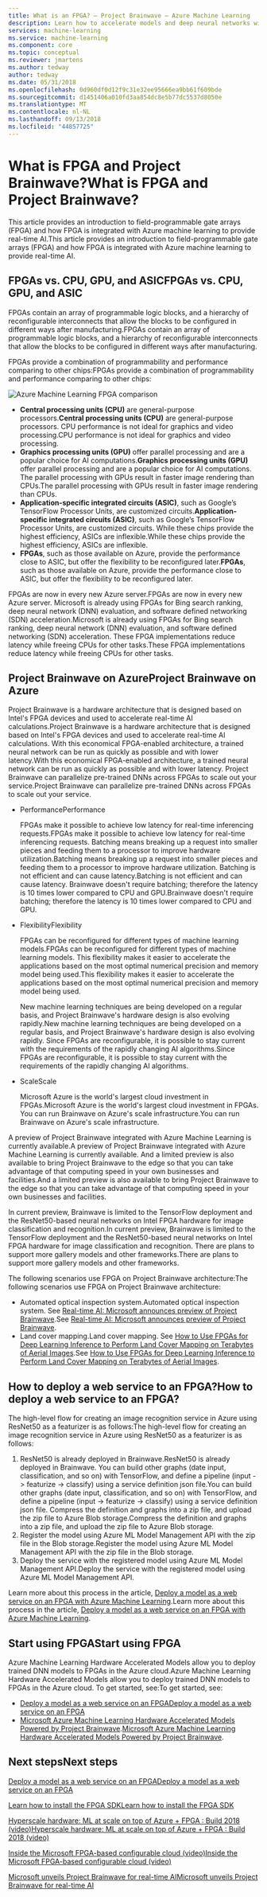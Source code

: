 ```yaml
---
title: What is an FPGA? – Project Brainwave – Azure Machine Learning
description: Learn how to accelerate models and deep neural networks with FPGAs.
services: machine-learning
ms.service: machine-learning
ms.component: core
ms.topic: conceptual
ms.reviewer: jmartens
ms.author: tedway
author: tedway
ms.date: 05/31/2018
ms.openlocfilehash: 0d960df0d12f9c31e32ee95666ea9bb61f609bde
ms.sourcegitcommit: d1451406a010fd3aa854dc8e5b77dc5537d8050e
ms.translationtype: MT
ms.contentlocale: nl-NL
ms.lasthandoff: 09/13/2018
ms.locfileid: "44857725"
---
```

# <a name="what-is-fpga-and-project-brainwave"></a><span data-ttu-id="327be-104">What is FPGA and Project Brainwave?</span><span class="sxs-lookup"><span data-stu-id="327be-104">What is FPGA and Project Brainwave?</span></span>

<span data-ttu-id="327be-105">This article provides an introduction to field-programmable gate arrays (FPGA) and how FPGA is integrated with Azure machine learning to provide real-time AI.</span><span class="sxs-lookup"><span data-stu-id="327be-105">This article provides an introduction to field-programmable gate arrays (FPGA) and how FPGA is integrated with Azure machine learning to provide real-time AI.</span></span>

## <a name="fpgas-vs-cpu-gpu-and-asic"></a><span data-ttu-id="327be-106">FPGAs vs. CPU, GPU, and ASIC</span><span class="sxs-lookup"><span data-stu-id="327be-106">FPGAs vs. CPU, GPU, and ASIC</span></span>

<span data-ttu-id="327be-107">FPGAs contain an array of programmable logic blocks, and a hierarchy of reconfigurable interconnects that allow the blocks to be configured in different ways after manufacturing.</span><span class="sxs-lookup"><span data-stu-id="327be-107">FPGAs contain an array of programmable logic blocks, and a hierarchy of reconfigurable interconnects that allow the blocks to be configured in different ways after manufacturing.</span></span>

<span data-ttu-id="327be-108">FPGAs provide a combination of programmability and performance comparing to other chips:</span><span class="sxs-lookup"><span data-stu-id="327be-108">FPGAs provide a combination of programmability and performance comparing to other chips:</span></span>

![Azure Machine Learning FPGA comparison](./media/concept-accelerate-with-fpgas/azure-machine-learning-fpga-comparison.png)

- <span data-ttu-id="327be-110">**Central processing units (CPU)** are general-purpose processors.</span><span class="sxs-lookup"><span data-stu-id="327be-110">**Central processing units (CPU)** are general-purpose processors.</span></span> <span data-ttu-id="327be-111">CPU performance is not ideal for graphics and video processing.</span><span class="sxs-lookup"><span data-stu-id="327be-111">CPU performance is not ideal for graphics and video processing.</span></span>
- <span data-ttu-id="327be-112">**Graphics processing units (GPU)** offer parallel processing and are a popular choice for AI computations.</span><span class="sxs-lookup"><span data-stu-id="327be-112">**Graphics processing units (GPU)** offer parallel processing and are a popular choice for AI computations.</span></span> <span data-ttu-id="327be-113">The parallel processing with GPUs result in faster image rendering than CPUs.</span><span class="sxs-lookup"><span data-stu-id="327be-113">The parallel processing with GPUs result in faster image rendering than CPUs.</span></span>
- <span data-ttu-id="327be-114">**Application-specific integrated circuits (ASIC)**, such as Google’s TensorFlow Processor Units, are customized circuits.</span><span class="sxs-lookup"><span data-stu-id="327be-114">**Application-specific integrated circuits (ASIC)**, such as Google’s TensorFlow Processor Units, are customized circuits.</span></span> <span data-ttu-id="327be-115">While these chips provide the highest efficiency, ASICs are inflexible.</span><span class="sxs-lookup"><span data-stu-id="327be-115">While these chips provide the highest efficiency, ASICs are inflexible.</span></span>
- <span data-ttu-id="327be-116">**FPGAs**, such as those available on Azure, provide the performance close to ASIC, but offer the flexibility to be reconfigured later.</span><span class="sxs-lookup"><span data-stu-id="327be-116">**FPGAs**, such as those available on Azure, provide the performance close to ASIC, but offer the flexibility to be reconfigured later.</span></span>

<span data-ttu-id="327be-117">FPGAs are now in every new Azure server.</span><span class="sxs-lookup"><span data-stu-id="327be-117">FPGAs are now in every new Azure server.</span></span> <span data-ttu-id="327be-118">Microsoft is already using FPGAs for Bing search ranking, deep neural network (DNN) evaluation, and software defined networking (SDN) acceleration.</span><span class="sxs-lookup"><span data-stu-id="327be-118">Microsoft is already using FPGAs for Bing search ranking, deep neural network (DNN) evaluation, and software defined networking (SDN) acceleration.</span></span> <span data-ttu-id="327be-119">These FPGA implementations reduce latency while freeing CPUs for other tasks.</span><span class="sxs-lookup"><span data-stu-id="327be-119">These FPGA implementations reduce latency while freeing CPUs for other tasks.</span></span>

## <a name="project-brainwave-on-azure"></a><span data-ttu-id="327be-120">Project Brainwave on Azure</span><span class="sxs-lookup"><span data-stu-id="327be-120">Project Brainwave on Azure</span></span>

<span data-ttu-id="327be-121">Project Brainwave is a hardware architecture that is designed based on Intel's FPGA devices and used to accelerate real-time AI calculations.</span><span class="sxs-lookup"><span data-stu-id="327be-121">Project Brainwave is a hardware architecture that is designed based on Intel's FPGA devices and used to accelerate real-time AI calculations.</span></span> <span data-ttu-id="327be-122">With this economical FPGA-enabled architecture, a trained neural network can be run as quickly as possible and with lower latency.</span><span class="sxs-lookup"><span data-stu-id="327be-122">With this economical FPGA-enabled architecture, a trained neural network can be run as quickly as possible and with lower latency.</span></span> <span data-ttu-id="327be-123">Project Brainwave can parallelize pre-trained DNNs across FPGAs to scale out your service.</span><span class="sxs-lookup"><span data-stu-id="327be-123">Project Brainwave can parallelize pre-trained DNNs across FPGAs to scale out your service.</span></span>

- <span data-ttu-id="327be-124">Performance</span><span class="sxs-lookup"><span data-stu-id="327be-124">Performance</span></span>

    <span data-ttu-id="327be-125">FPGAs make it possible to achieve low latency for real-time inferencing requests.</span><span class="sxs-lookup"><span data-stu-id="327be-125">FPGAs make it possible to achieve low latency for real-time inferencing requests.</span></span> <span data-ttu-id="327be-126">Batching means breaking up a request into smaller pieces and feeding them to a processor to improve hardware utilization.</span><span class="sxs-lookup"><span data-stu-id="327be-126">Batching means breaking up a request into smaller pieces and feeding them to a processor to improve hardware utilization.</span></span> <span data-ttu-id="327be-127">Batching is not efficient and can cause latency.</span><span class="sxs-lookup"><span data-stu-id="327be-127">Batching is not efficient and can cause latency.</span></span> <span data-ttu-id="327be-128">Brainwave doesn't require batching; therefore the latency is 10 times lower compared to CPU and GPU.</span><span class="sxs-lookup"><span data-stu-id="327be-128">Brainwave doesn't require batching; therefore the latency is 10 times lower compared to CPU and GPU.</span></span>

- <span data-ttu-id="327be-129">Flexibility</span><span class="sxs-lookup"><span data-stu-id="327be-129">Flexibility</span></span>

    <span data-ttu-id="327be-130">FPGAs can be reconfigured for different types of machine learning models.</span><span class="sxs-lookup"><span data-stu-id="327be-130">FPGAs can be reconfigured for different types of machine learning models.</span></span> <span data-ttu-id="327be-131">This flexibility makes it easier to accelerate the applications based on the most optimal numerical precision and memory model being used.</span><span class="sxs-lookup"><span data-stu-id="327be-131">This flexibility makes it easier to accelerate the applications based on the most optimal numerical precision and memory model being used.</span></span>

    <span data-ttu-id="327be-132">New machine learning techniques are being developed on a regular basis, and Project Brainwave's hardware design is also evolving rapidly.</span><span class="sxs-lookup"><span data-stu-id="327be-132">New machine learning techniques are being developed on a regular basis, and Project Brainwave's hardware design is also evolving rapidly.</span></span> <span data-ttu-id="327be-133">Since FPGAs are reconfigurable, it is possible to stay current with the requirements of the rapidly changing AI algorithms.</span><span class="sxs-lookup"><span data-stu-id="327be-133">Since FPGAs are reconfigurable, it is possible to stay current with the requirements of the rapidly changing AI algorithms.</span></span>

- <span data-ttu-id="327be-134">Scale</span><span class="sxs-lookup"><span data-stu-id="327be-134">Scale</span></span>

    <span data-ttu-id="327be-135">Microsoft Azure is the world's largest cloud investment in FPGAs.</span><span class="sxs-lookup"><span data-stu-id="327be-135">Microsoft Azure is the world's largest cloud investment in FPGAs.</span></span> <span data-ttu-id="327be-136">You can run Brainwave on Azure's scale infrastructure.</span><span class="sxs-lookup"><span data-stu-id="327be-136">You can run Brainwave on Azure's scale infrastructure.</span></span>

<span data-ttu-id="327be-137">A preview of Project Brainwave integrated with Azure Machine Learning is currently available.</span><span class="sxs-lookup"><span data-stu-id="327be-137">A preview of Project Brainwave integrated with Azure Machine Learning is currently available.</span></span> <span data-ttu-id="327be-138">And a limited preview is also available to bring Project Brainwave to the edge so that you can take advantage of that computing speed in your own businesses and facilities.</span><span class="sxs-lookup"><span data-stu-id="327be-138">And a limited preview is also available to bring Project Brainwave to the edge so that you can take advantage of that computing speed in your own businesses and facilities.</span></span>

<span data-ttu-id="327be-139">In current preview, Brainwave is limited to the TensorFlow deployment and the ResNet50-based neural networks on Intel FPGA hardware for image classification and recognition.</span><span class="sxs-lookup"><span data-stu-id="327be-139">In current preview, Brainwave is limited to the TensorFlow deployment and the ResNet50-based neural networks on Intel FPGA hardware for image classification and recognition.</span></span> <span data-ttu-id="327be-140">There are plans to support more gallery models and other frameworks.</span><span class="sxs-lookup"><span data-stu-id="327be-140">There are plans to support more gallery models and other frameworks.</span></span>

<span data-ttu-id="327be-141">The following scenarios use FPGA on Project Brainwave architecture:</span><span class="sxs-lookup"><span data-stu-id="327be-141">The following scenarios use FPGA on Project Brainwave architecture:</span></span>

- <span data-ttu-id="327be-142">Automated optical inspection system.</span><span class="sxs-lookup"><span data-stu-id="327be-142">Automated optical inspection system.</span></span> <span data-ttu-id="327be-143">See [Real-time AI: Microsoft announces preview of Project Brainwave](https://blogs.microsoft.com/ai/build-2018-project-brainwave/).</span><span class="sxs-lookup"><span data-stu-id="327be-143">See [Real-time AI: Microsoft announces preview of Project Brainwave](https://blogs.microsoft.com/ai/build-2018-project-brainwave/).</span></span>
- <span data-ttu-id="327be-144">Land cover mapping.</span><span class="sxs-lookup"><span data-stu-id="327be-144">Land cover mapping.</span></span> <span data-ttu-id="327be-145">See [How to Use FPGAs for Deep Learning Inference to Perform Land Cover Mapping on Terabytes of Aerial Images](https://blogs.technet.microsoft.com/machinelearning/2018/05/29/how-to-use-fpgas-for-deep-learning-inference-to-perform-land-cover-mapping-on-terabytes-of-aerial-images/).</span><span class="sxs-lookup"><span data-stu-id="327be-145">See [How to Use FPGAs for Deep Learning Inference to Perform Land Cover Mapping on Terabytes of Aerial Images](https://blogs.technet.microsoft.com/machinelearning/2018/05/29/how-to-use-fpgas-for-deep-learning-inference-to-perform-land-cover-mapping-on-terabytes-of-aerial-images/).</span></span>

## <a name="how-to-deploy-a-web-service-to-an-fpga"></a><span data-ttu-id="327be-146">How to deploy a web service to an FPGA?</span><span class="sxs-lookup"><span data-stu-id="327be-146">How to deploy a web service to an FPGA?</span></span>

<span data-ttu-id="327be-147">The high-level flow for creating an image recognition service in Azure using ResNet50 as a featurizer is as follows:</span><span class="sxs-lookup"><span data-stu-id="327be-147">The high-level flow for creating an image recognition service in Azure using ResNet50 as a featurizer is as follows:</span></span>

1. <span data-ttu-id="327be-148">ResNet50 is already deployed in Brainwave.</span><span class="sxs-lookup"><span data-stu-id="327be-148">ResNet50 is already deployed in Brainwave.</span></span> <span data-ttu-id="327be-149">You can build other graphs (date input, classification, and so on) with TensorFlow, and define a pipeline (input -> featurize -> classify) using a service definition json file.</span><span class="sxs-lookup"><span data-stu-id="327be-149">You can build other graphs (date input, classification, and so on) with TensorFlow, and define a pipeline (input -> featurize -> classify) using a service definition json file.</span></span> <span data-ttu-id="327be-150">Compress the definition and graphs into a zip file, and upload the zip file to Azure Blob storage.</span><span class="sxs-lookup"><span data-stu-id="327be-150">Compress the definition and graphs into a zip file, and upload the zip file to Azure Blob storage.</span></span>
2. <span data-ttu-id="327be-151">Register the model using Azure ML Model Management API with the zip file in the Blob storage.</span><span class="sxs-lookup"><span data-stu-id="327be-151">Register the model using Azure ML Model Management API with the zip file in the Blob storage.</span></span>
3. <span data-ttu-id="327be-152">Deploy the service with the registered model using Azure ML Model Management API.</span><span class="sxs-lookup"><span data-stu-id="327be-152">Deploy the service with the registered model using Azure ML Model Management API.</span></span>

<span data-ttu-id="327be-153">Learn more about this process in the article, [Deploy a model as a web service on an FPGA with Azure Machine Learning](how-to-deploy-fpga-web-service.md).</span><span class="sxs-lookup"><span data-stu-id="327be-153">Learn more about this process in the article, [Deploy a model as a web service on an FPGA with Azure Machine Learning](how-to-deploy-fpga-web-service.md).</span></span>


## <a name="start-using-fpga"></a><span data-ttu-id="327be-154">Start using FPGA</span><span class="sxs-lookup"><span data-stu-id="327be-154">Start using FPGA</span></span>

<span data-ttu-id="327be-155">Azure Machine Learning Hardware Accelerated Models allow you to deploy trained DNN models to FPGAs in the Azure cloud.</span><span class="sxs-lookup"><span data-stu-id="327be-155">Azure Machine Learning Hardware Accelerated Models allow you to deploy trained DNN models to FPGAs in the Azure cloud.</span></span> <span data-ttu-id="327be-156">To get started, see:</span><span class="sxs-lookup"><span data-stu-id="327be-156">To get started, see:</span></span>

- [<span data-ttu-id="327be-157">Deploy a model as a web service on an FPGA</span><span class="sxs-lookup"><span data-stu-id="327be-157">Deploy a model as a web service on an FPGA</span></span>](how-to-deploy-fpga-web-service.md)
- <span data-ttu-id="327be-158">[Microsoft Azure Machine Learning Hardware Accelerated Models Powered by Project Brainwave](https://github.com/azure/aml-real-time-ai).</span><span class="sxs-lookup"><span data-stu-id="327be-158">[Microsoft Azure Machine Learning Hardware Accelerated Models Powered by Project Brainwave](https://github.com/azure/aml-real-time-ai).</span></span>

## <a name="next-steps"></a><span data-ttu-id="327be-159">Next steps</span><span class="sxs-lookup"><span data-stu-id="327be-159">Next steps</span></span>

[<span data-ttu-id="327be-160">Deploy a model as a web service on an FPGA</span><span class="sxs-lookup"><span data-stu-id="327be-160">Deploy a model as a web service on an FPGA</span></span>](how-to-deploy-fpga-web-service.md)

[<span data-ttu-id="327be-161">Learn how to install the FPGA SDK</span><span class="sxs-lookup"><span data-stu-id="327be-161">Learn how to install the FPGA SDK</span></span>](reference-fpga-package-overview.md)

[<span data-ttu-id="327be-162">Hyperscale hardware: ML at scale on top of Azure + FPGA : Build 2018 (video)</span><span class="sxs-lookup"><span data-stu-id="327be-162">Hyperscale hardware: ML at scale on top of Azure + FPGA : Build 2018 (video)</span></span>](https://www.youtube.com/watch?v=BMgQAHIx2eY)

[<span data-ttu-id="327be-163">Inside the Microsoft FPGA-based configurable cloud (video)</span><span class="sxs-lookup"><span data-stu-id="327be-163">Inside the Microsoft FPGA-based configurable cloud (video)</span></span>](https://channel9.msdn.com/Events/Build/2017/B8063)

[<span data-ttu-id="327be-164">Microsoft unveils Project Brainwave for real-time AI</span><span class="sxs-lookup"><span data-stu-id="327be-164">Microsoft unveils Project Brainwave for real-time AI</span></span>](https://www.microsoft.com/research/blog/microsoft-unveils-project-brainwave/)
